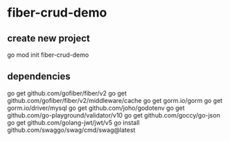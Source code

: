 # fiber-crud-demo

## create new project
go mod init fiber-crud-demo

## dependencies
go get github.com/gofiber/fiber/v2
go get github.com/gofiber/fiber/v2/middleware/cache
go get gorm.io/gorm
go get gorm.io/driver/mysql
go get github.com/joho/godotenv
go get github.com/go-playground/validator/v10
go get github.com/goccy/go-json
go get github.com/golang-jwt/jwt/v5
go install github.com/swaggo/swag/cmd/swag@latest